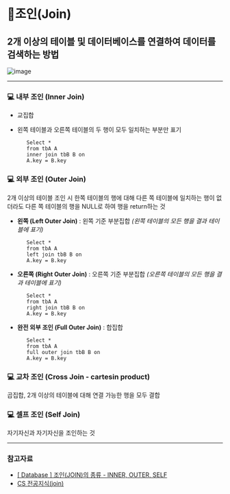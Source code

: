 # 📌조인(Join)


## 2개 이상의 테이블 및 데이터베이스를 연결하여 데이터를 검색하는 방법


![image](https://user-images.githubusercontent.com/63834758/210499661-0acdcc03-c305-4d82-a72a-36be52a2764c.png)


<hr>

### 💻 내부 조인 (Inner Join)
- 교집합
- 왼쪽 테이블과 오른쪽 테이블의 두 행이 모두 일치하는 부분만 표기

         Select * 
         from tbA A
         inner join tbB B on
         A.key = B.key



### 💻 외부 조인 (Outer Join)
2개 이상의 테이블 조인 시 한쪽 테이블의 행에 대해 
다른 쪽 테이블에 일치하는 행이 없더라도 
다른 쪽 테이블의 행을 NULL로 하여 행을 return하는 것


- **왼쪽 (Left Outer Join)** : 왼쪽 기준 부분집합 _(왼쪽 테이블의 모든 행을 결과 테이블에 표기)_

         Select * 
         from tbA A
         left join tbB B on
         A.key = B.key


- **오른쪽 (Right Outer Join)** : 오른쪽 기준 부분집합 _(오른쪽 테이블의 모든 행을 결과 테이블에 표기)_
    
         Select * 
         from tbA A
         right join tbB B on
         A.key = B.key
    
    

- **완전 외부 조인 (Full Outer Join)** : 합집합

         Select * 
         from tbA A
         full outer join tbB B on
         A.key = B.key

    
### 💻 교차 조인 (Cross Join - cartesin product)
곱집합, 2개 이상의 테이블에 대해 연결 가능한 행을 모두 결합

    
### 💻 셀프 조인 (Self Join)
자기자신과 자기자신을 조인하는 것



<hr>

### 참고자료

- [[ Database ] 조인(JOIN)의 종류 - INNER, OUTER, SELF](https://jungeun960.tistory.com/165)
- [CS 전공지식(join)](https://velog.io/@pjh1011409/CS-%EC%A0%84%EA%B3%B5%EC%A7%80%EC%8B%9Djoin)
